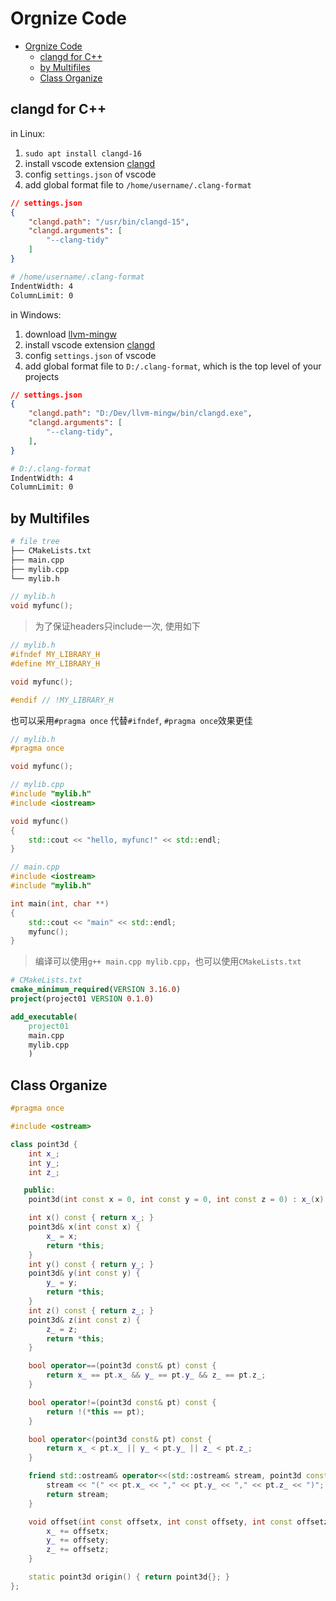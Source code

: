# Orgnize Code

- [Orgnize Code](#orgnize-code)
  - [clangd for C++](#clangd-for-c)
  - [by Multifiles](#by-multifiles)
  - [Class Organize](#class-organize)

## clangd for C++

in Linux:
1. `sudo apt install clangd-16`
2. install vscode extension [clangd](https://marketplace.visualstudio.com/items?itemName=llvm-vs-code-extensions.vscode-clangd)
3. config `settings.json` of vscode
4. add global format file to `/home/username/.clang-format`

```json
// settings.json
{
    "clangd.path": "/usr/bin/clangd-15",
    "clangd.arguments": [
        "--clang-tidy"
    ]
}
```

```bash
# /home/username/.clang-format
IndentWidth: 4
ColumnLimit: 0
```

in Windows:
1. download [llvm-mingw](https://github.com/mstorsjo/llvm-mingw/releases)
2. install vscode extension [clangd](https://marketplace.visualstudio.com/items?itemName=llvm-vs-code-extensions.vscode-clangd)
3. config `settings.json` of vscode
4. add global format file to `D:/.clang-format`, which is the top level of your projects

```json
// settings.json
{
    "clangd.path": "D:/Dev/llvm-mingw/bin/clangd.exe",
    "clangd.arguments": [
        "--clang-tidy",
    ],
}
```

```bash
# D:/.clang-format
IndentWidth: 4
ColumnLimit: 0
```

## by Multifiles

```bash
# file tree
├── CMakeLists.txt
├── main.cpp
├── mylib.cpp
└── mylib.h
```

```h
// mylib.h
void myfunc();
```

> 为了保证headers只include一次, 使用如下

```h
// mylib.h
#ifndef MY_LIBRARY_H
#define MY_LIBRARY_H

void myfunc();

#endif // !MY_LIBRARY_H
```

也可以采用`#pragma once` 代替`#ifndef`, `#pragma once`效果更佳

```h
// mylib.h
#pragma once

void myfunc();
```

```cpp
// mylib.cpp
#include "mylib.h"
#include <iostream>

void myfunc()
{
    std::cout << "hello, myfunc!" << std::endl;
}
```

```cpp
// main.cpp
#include <iostream>
#include "mylib.h"

int main(int, char **)
{
    std::cout << "main" << std::endl;
    myfunc();
}
```

> 编译可以使用`g++ main.cpp mylib.cpp`，也可以使用`CMakeLists.txt`

```cmake
# CMakeLists.txt
cmake_minimum_required(VERSION 3.16.0)
project(project01 VERSION 0.1.0)

add_executable(
    project01
    main.cpp
    mylib.cpp
    )
```

## Class Organize

```cpp
#pragma once

#include <ostream>

class point3d {
    int x_;
    int y_;
    int z_;

   public:
    point3d(int const x = 0, int const y = 0, int const z = 0) : x_(x), y_(y), z_(z) {}

    int x() const { return x_; }
    point3d& x(int const x) {
        x_ = x;
        return *this;
    }
    int y() const { return y_; }
    point3d& y(int const y) {
        y_ = y;
        return *this;
    }
    int z() const { return z_; }
    point3d& z(int const z) {
        z_ = z;
        return *this;
    }

    bool operator==(point3d const& pt) const {
        return x_ == pt.x_ && y_ == pt.y_ && z_ == pt.z_;
    }

    bool operator!=(point3d const& pt) const {
        return !(*this == pt);
    }

    bool operator<(point3d const& pt) const {
        return x_ < pt.x_ || y_ < pt.y_ || z_ < pt.z_;
    }

    friend std::ostream& operator<<(std::ostream& stream, point3d const& pt) {
        stream << "(" << pt.x_ << "," << pt.y_ << "," << pt.z_ << ")";
        return stream;
    }

    void offset(int const offsetx, int const offsety, int const offsetz) {
        x_ += offsetx;
        y_ += offsety;
        z_ += offsetz;
    }

    static point3d origin() { return point3d{}; }
};
```
